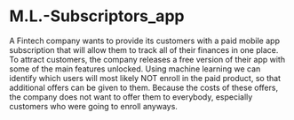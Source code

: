 # M.L.-Subscriptors_app
A Fintech company wants to provide its customers with a paid mobile app subscription that will allow them to track all of their finances in one place. To attract customers, the company releases a free version of their app with some of the main features unlocked. Using machine learning we can identify which users will most likely NOT enroll in the paid product, so that additional offers can be given to them. Because the costs of these offers, the company does not want to offer them to everybody, especially customers who were going to enroll anyways.
